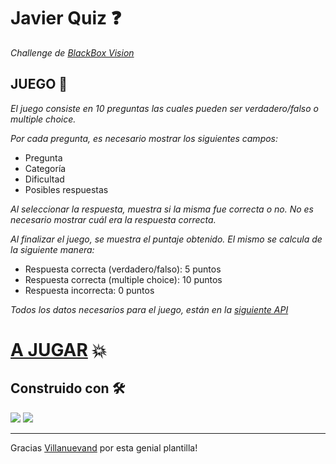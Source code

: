 # Javier Quiz ❓

_Challenge de [BlackBox Vision](https://github.com/goncy/blackbox-vision-challenge#quizbox-vision)_

## JUEGO 🎲

_El juego consiste en 10 preguntas las cuales pueden ser verdadero/falso o multiple choice._

_Por cada pregunta, es necesario mostrar los siguientes campos:_

* Pregunta
* Categoría
* Dificultad
* Posibles respuestas

_Al seleccionar la respuesta, muestra si la misma fue correcta o no. No es necesario mostrar cuál era la respuesta correcta._

_Al finalizar el juego, se muestra el puntaje obtenido. El mismo se calcula de la siguiente manera:_

* Respuesta correcta (verdadero/falso): 5 puntos
* Respuesta correcta (multiple choice): 10 puntos
* Respuesta incorrecta: 0 puntos

_Todos los datos necesarios para el juego, están en la [siguiente API](https://opentdb.com/api.php?amount=10)_

# [A JUGAR](https://javier-questions.herokuapp.com/) 💥 

## Construido con 🛠️

![](https://img.shields.io/badge/%3E-React-blue) ![](https://img.shields.io/badge/%3E-Chakra%20UI-9cf)


---
Gracias [Villanuevand](https://github.com/Villanuevand) por esta genial plantilla!
